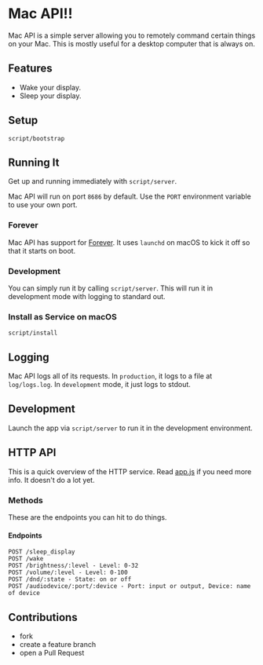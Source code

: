 # Mac API!!

Mac API is a simple server allowing you to remotely command certain things on
your Mac. This is mostly useful for a desktop computer that is always on.



## Features

* Wake your display.
* Sleep your display.

## Setup

    script/bootstrap

## Running It
Get up and running immediately with `script/server`.

Mac API will run on port `8686` by default. Use the `PORT` environment
variable to use your own port.

### Forever
Mac API has support for [Forever](https://github.com/foreverjs/forever). It uses
`launchd` on macOS to kick it off so that it starts on boot.

### Development
You can simply run it by calling `script/server`. This will run it in development
mode with logging to standard out.

### Install as Service on macOS

    script/install

## Logging

Mac API logs all of its requests. In `production`, it logs to a file at `log/logs.log`.
In `development` mode, it just logs to stdout.

## Development

Launch the app via `script/server` to run it in the development environment.

## HTTP API

This is a quick overview of the HTTP service. Read [app.js](app.js) if you need more
info. It doesn't do a lot yet.

### Methods

These are the endpoints you can hit to do things.

#### Endpoints

    POST /sleep_display
    POST /wake
    POST /brightness/:level - Level: 0-32
    POST /volume/:level - Level: 0-100
    POST /dnd/:state - State: on or off
    POST /audiodevice/:port/:device - Port: input or output, Device: name of device

## Contributions

* fork
* create a feature branch
* open a Pull Request
